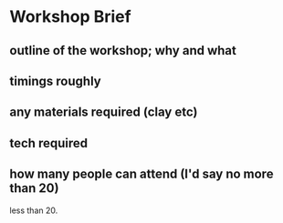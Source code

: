 #  Workshop Brief
## outline of the workshop; why and what

## timings roughly

## any materials required (clay etc)

## tech required 

## how many people can attend (I'd say no more than 20)
less than 20.

